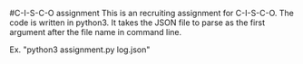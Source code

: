 #C-I-S-C-O assignment
This is an recruiting assignment for C-I-S-C-O.
The code is written in python3. It takes the JSON file to parse as the first argument after the file name in command line.

Ex. "python3 assignment.py log.json"
